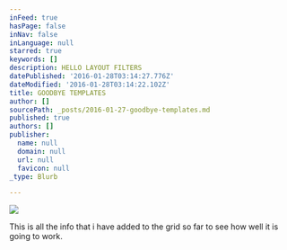 ```yaml
---
inFeed: true
hasPage: false
inNav: false
inLanguage: null
starred: true
keywords: []
description: HELLO LAYOUT FILTERS
datePublished: '2016-01-28T03:14:27.776Z'
dateModified: '2016-01-28T03:14:22.102Z'
title: GOODBYE TEMPLATES
author: []
sourcePath: _posts/2016-01-27-goodbye-templates.md
published: true
authors: []
publisher:
  name: null
  domain: null
  url: null
  favicon: null
_type: Blurb

---
```

![](https://the-grid-user-content.s3-us-west-2.amazonaws.com/d6a32922-5334-4ded-bd9d-29eb36643d1b.JPG)

This is all the info that i have added to the grid so far to see how well it is going to work.
